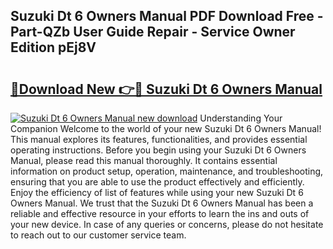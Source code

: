 ## Suzuki Dt 6 Owners Manual PDF Download Free - Part-QZb User Guide Repair - Service Owner Edition pEj8V

# <h2><a href="http://bc76964.oget.top/?id=Suzuki+Dt+6+Owners+Manual">🔗Download New 👉🔴 Suzuki Dt 6 Owners Manual</a></h2>

[![Suzuki Dt 6 Owners Manual new download](https://i.imgur.com/5g1atiW.png)](http://bc76964.oget.top/?id=Suzuki+Dt+6+Owners+Manual)
Understanding Your Companion Welcome to the world of your new Suzuki Dt 6 Owners Manual! This manual explores its features, functionalities, and provides essential operating instructions. Before you begin using your Suzuki Dt 6 Owners Manual, please read this manual thoroughly. It contains essential information on product setup, operation, maintenance, and troubleshooting, ensuring that you are able to use the product effectively and efficiently. Enjoy the efficiency of list of features while using your new Suzuki Dt 6 Owners Manual. We trust that the Suzuki Dt 6 Owners Manual has been a reliable and effective resource in your efforts to learn the ins and outs of your new device. In case of any queries or concerns, please do not hesitate to reach out to our customer service team.
